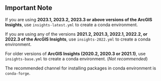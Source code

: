 ## Important Note

If you are using __2023.1, 2023.2, 2023.3 or above versions of the ArcGIS Insights__, use ```insights-latest.yml``` to create a conda environment.

If you are using any of the versions __2021.2, 2021.3, 2022.1, 2022.2, or 2022.3 of the ArcGIS Insights__, use ```insights-2022.yml``` to create a conda environment.

For older versions of __ArcGIS Insights (2020.2, 2020.3 or 2021.1)__, use ```insights-base.yml``` to create a conda environment. (_Not recommended_)

The recommended channel for installing packages in conda environment is ```conda-forge```.
